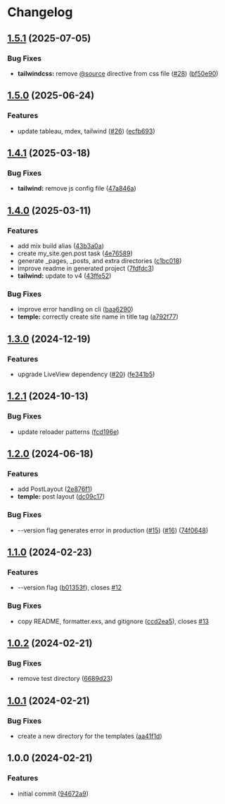 # Changelog

## [1.5.1](https://github.com/elixir-tools/tableau_new/compare/v1.5.0...v1.5.1) (2025-07-05)


### Bug Fixes

* **tailwindcss:** remove [@source](https://github.com/source) directive from css file ([#28](https://github.com/elixir-tools/tableau_new/issues/28)) ([bf50e90](https://github.com/elixir-tools/tableau_new/commit/bf50e90c43e77f94d374704e4cd22b7c11d30073))

## [1.5.0](https://github.com/elixir-tools/tableau_new/compare/v1.4.1...v1.5.0) (2025-06-24)


### Features

* update tableau, mdex, tailwind ([#26](https://github.com/elixir-tools/tableau_new/issues/26)) ([ecfb693](https://github.com/elixir-tools/tableau_new/commit/ecfb6938e7153ac0e2050dd37c72536bbef49021))

## [1.4.1](https://github.com/elixir-tools/tableau_new/compare/v1.4.0...v1.4.1) (2025-03-18)


### Bug Fixes

* **tailwind:** remove js config file ([47a846a](https://github.com/elixir-tools/tableau_new/commit/47a846a5e4a0866628f4ceedf1cbe989d5366061))

## [1.4.0](https://github.com/elixir-tools/tableau_new/compare/v1.3.0...v1.4.0) (2025-03-11)


### Features

* add mix build alias ([43b3a0a](https://github.com/elixir-tools/tableau_new/commit/43b3a0a15db865fba135357790f1e52f0af1f2a9))
* create my_site.gen.post task ([4e76589](https://github.com/elixir-tools/tableau_new/commit/4e7658912479ac23b947062e44c80801e80d1174))
* generate _pages, _posts, and extra directories ([c1bc018](https://github.com/elixir-tools/tableau_new/commit/c1bc018d286a18359354afe0022b15f6ea005e20))
* improve readme in generated project ([7fdfdc3](https://github.com/elixir-tools/tableau_new/commit/7fdfdc38d63a0cba89062b4d25216aa3204eacba))
* **tailwind:** update to v4 ([43ffe52](https://github.com/elixir-tools/tableau_new/commit/43ffe522a6f0364609a4eb1ec1c707dab6cd807f))


### Bug Fixes

* improve error handling on cli ([baa6290](https://github.com/elixir-tools/tableau_new/commit/baa6290f3cd2c728c81af9b530262133b0a76ee8))
* **temple:** correctly create site name in title tag ([a792f77](https://github.com/elixir-tools/tableau_new/commit/a792f771013613394060e2d10b61991f450200a1))

## [1.3.0](https://github.com/elixir-tools/tableau_new/compare/v1.2.1...v1.3.0) (2024-12-19)


### Features

* upgrade LiveView dependency ([#20](https://github.com/elixir-tools/tableau_new/issues/20)) ([fe341b5](https://github.com/elixir-tools/tableau_new/commit/fe341b59c900467c97bfd5337d319a40b0020751))

## [1.2.1](https://github.com/elixir-tools/tableau_new/compare/v1.2.0...v1.2.1) (2024-10-13)


### Bug Fixes

* update reloader patterns ([fcd196e](https://github.com/elixir-tools/tableau_new/commit/fcd196eedab74e93dbc11c83e4ca7b24425a3f66))

## [1.2.0](https://github.com/elixir-tools/tableau_new/compare/v1.1.0...v1.2.0) (2024-06-18)


### Features

* add PostLayout ([2e876f1](https://github.com/elixir-tools/tableau_new/commit/2e876f197d47bfe9bcef42cb43046c8156bb4ee5))
* **temple:** post layout ([dc09c17](https://github.com/elixir-tools/tableau_new/commit/dc09c1786e0e329a6aabbd1ee2efc1e60a42c290))


### Bug Fixes

* --version flag generates error in production ([#15](https://github.com/elixir-tools/tableau_new/issues/15)) ([#16](https://github.com/elixir-tools/tableau_new/issues/16)) ([74f0648](https://github.com/elixir-tools/tableau_new/commit/74f0648a85db8dca405f86f57dc1c220d49b204c))

## [1.1.0](https://github.com/elixir-tools/tableau_new/compare/v1.0.2...v1.1.0) (2024-02-23)


### Features

* --version flag ([b01353f](https://github.com/elixir-tools/tableau_new/commit/b01353fee9adff18f51bd8eec675f63040d75373)), closes [#12](https://github.com/elixir-tools/tableau_new/issues/12)


### Bug Fixes

* copy README, formatter.exs, and gitignore ([ccd2ea5](https://github.com/elixir-tools/tableau_new/commit/ccd2ea5d9c8c4562a66a4d5a1ed4e58be12d2776)), closes [#13](https://github.com/elixir-tools/tableau_new/issues/13)

## [1.0.2](https://github.com/elixir-tools/tableau_new/compare/v1.0.1...v1.0.2) (2024-02-21)


### Bug Fixes

* remove test directory ([6689d23](https://github.com/elixir-tools/tableau_new/commit/6689d23960236a2d6ca5aa793f46bd2e131925c8))

## [1.0.1](https://github.com/elixir-tools/tableau_new/compare/v1.0.0...v1.0.1) (2024-02-21)


### Bug Fixes

* create a new directory for the templates ([aa41f1d](https://github.com/elixir-tools/tableau_new/commit/aa41f1db3037a99e8547ed473aebcede6d467007))

## 1.0.0 (2024-02-21)


### Features

* initial commit ([94672a9](https://github.com/elixir-tools/tableau_new/commit/94672a99732bbc47b70ec42afa453555a4095991))
